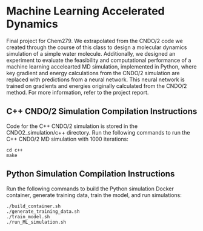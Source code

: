 # Machine Learning Accelerated Dynamics

Final project for Chem279. We extrapolated from the CNDO/2 code we created through the course of this class to design a molecular dynamics simulation of a simple water molecule. Additionally, we designed an experiment to evaluate the feasibility and computational performance of a machine learning accelearted MD simulation, implemented in Python, where key gradient and energy calculations from the CNDO/2 simulation are replaced with predictions from a neural network. This neural network is trained on gradients and energies originally calculated from the CNDO/2 method. For more information, refer to the project report.

## C++ CNDO/2 Simulation Compilation Instructions

Code for the C++ CNDO/2 simulation is stored in the CNDO2_simulation/c++ directory. Run the following commands to run the C++ CNDO/2 MD simulation with 1000 iterations:

```
cd c++
make
```

## Python Simulation Compilation Instructions

Run the following commands to build the Python simulation Docker container, generate training data, train the model, and run simulations:

```
./build_container.sh
./generate_training_data.sh
./train_model.sh
./run_ML_simulation.sh
```